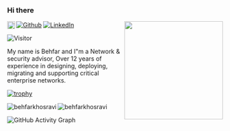 
### Hi there 

<img align='left' src="https://media.giphy.com/media/hvRJCLFzcasrR4ia7z/giphy.gif" width="18px">

<img align='right' src="https://media.giphy.com/media/836HiJc7pgzy8iNXCn/giphy.gif" width="230" />


<p>
<a href="https://github.com/behfarkhosravi" target="_blank"><img alt="Github" src="https://img.shields.io/badge/GitHub-%2312100E.svg?&style=for-the-badge&logo=Github&logoColor=white" /></a> 
<a href="https://www.linkedin.com/in/behfarkhosravi" target="_blank"><img alt="LinkedIn" src="https://img.shields.io/badge/linkedin-%230077B5.svg?&style=for-the-badge&logo=linkedin&logoColor=white" /></a>
</p>

![Visitor](https://visitor-badge.laobi.icu/badge?page_id=behfarkhosravi.behfarkhosravi)

My name is Behfar and I"m a Network & security advisor, Over 12 years of experience in designing, deploying, migrating and supporting critical enterprise networks.


[![trophy](https://github-profile-trophy.vercel.app/?username=behfarkhosravi&theme=radical)](https://github.com/behfarkhosravi)

 <p><img align="left" src="https://github-readme-streak-stats.herokuapp.com/?user=behfarkhosravi&theme=radical" alt="behfarkhosravi" /></p>

 <p><img align="center" src="https://github-readme-stats.vercel.app/api?username=behfarkhosravi&theme=radical" alt="behfarkhosravi" /></p>

 
![GitHub Activity Graph](https://activity-graph.herokuapp.com/graph?username=behfarkhosravi&bg_color=000000&color=4fff67&line=4fff67&point=ffffff&area=true&hide_border=true)  
